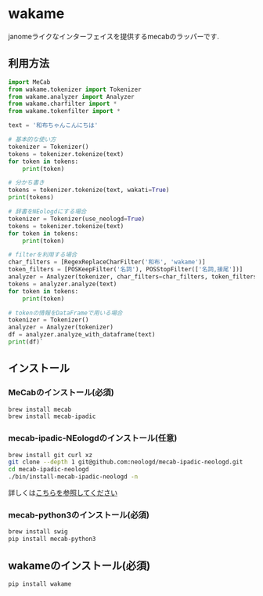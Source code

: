 # wakame
janomeライクなインターフェイスを提供するmecabのラッパーです.

## 利用方法

```python
import MeCab
from wakame.tokenizer import Tokenizer
from wakame.analyzer import Analyzer
from wakame.charfilter import *
from wakame.tokenfilter import *

text = '和布ちゃんこんにちは'

# 基本的な使い方
tokenizer = Tokenizer()
tokens = tokenizer.tokenize(text)
for token in tokens:
    print(token)

# 分かち書き
tokens = tokenizer.tokenize(text, wakati=True)
print(tokens)

# 辞書をNEologdにする場合
tokenizer = Tokenizer(use_neologd=True)
tokens = tokenizer.tokenize(text)
for token in tokens:
    print(token)

# filterを利用する場合
char_filters = [RegexReplaceCharFilter('和布', 'wakame')]
token_filters = [POSKeepFilter('名詞'), POSStopFilter(['名詞,接尾'])]
analyzer = Analyzer(tokenizer, char_filters=char_filters, token_filters=token_filters)
tokens = analyzer.analyze(text)
for token in tokens:
    print(token)

# tokenの情報をDataFrameで用いる場合
tokenizer = Tokenizer()
analyzer = Analyzer(tokenizer)
df = analyzer.analyze_with_dataframe(text)
print(df)`
```

## インストール

### MeCabのインストール(必須)
```sh
brew install mecab
brew install mecab-ipadic
```

### mecab-ipadic-NEologdのインストール(任意)
```sh
brew install git curl xz
git clone --depth 1 git@github.com:neologd/mecab-ipadic-neologd.git
cd mecab-ipadic-neologd
./bin/install-mecab-ipadic-neologd -n
```
詳しくは[こちらを参照してください](https://github.com/neologd/mecab-ipadic-neologd/blob/master/README.ja.md)

### mecab-python3のインストール(必須)
```sh
brew install swig
pip install mecab-python3
```

## wakameのインストール(必須)

```sh
pip install wakame
```